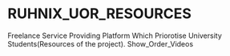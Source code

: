 # RUHNIX_UOR_RESOURCES

Freelance Service Providing Platform Which Priorotise University Students(Resources of the project).
Show_Order_Videos
